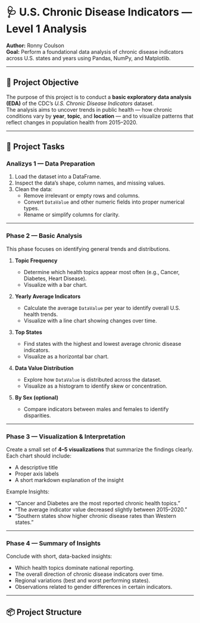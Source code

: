 # 🩺 U.S. Chronic Disease Indicators — Level 1 Analysis
**Author:** Ronny Coulson  
**Goal:** Perform a foundational data analysis of chronic disease indicators across U.S. states and years using Pandas, NumPy, and Matplotlib.

---

## 🎯 Project Objective
The purpose of this project is to conduct a **basic exploratory data analysis (EDA)** of the CDC’s *U.S. Chronic Disease Indicators* dataset.  
The analysis aims to uncover trends in public health — how chronic conditions vary by **year**, **topic**, and **location** — and to visualize patterns that reflect changes in population health from 2015–2020.

---

## 🧱 Project Tasks

### **Analizys 1 — Data Preparation**
1. Load the dataset into a DataFrame.  
2. Inspect the data’s shape, column names, and missing values.  
3. Clean the data:
   - Remove irrelevant or empty rows and columns.  
   - Convert `DataValue` and other numeric fields into proper numerical types.  
   - Rename or simplify columns for clarity.  

---

### **Phase 2 — Basic Analysis**
This phase focuses on identifying general trends and distributions.

1. **Topic Frequency**  
   - Determine which health topics appear most often (e.g., Cancer, Diabetes, Heart Disease).  
   - Visualize with a bar chart.  

2. **Yearly Average Indicators**  
   - Calculate the average `DataValue` per year to identify overall U.S. health trends.  
   - Visualize with a line chart showing changes over time.  

3. **Top States**  
   - Find states with the highest and lowest average chronic disease indicators.  
   - Visualize as a horizontal bar chart.  

4. **Data Value Distribution**  
   - Explore how `DataValue` is distributed across the dataset.  
   - Visualize as a histogram to identify skew or concentration.  

5. **By Sex (optional)**  
   - Compare indicators between males and females to identify disparities.  

---

### **Phase 3 — Visualization & Interpretation**
Create a small set of **4–5 visualizations** that summarize the findings clearly.  
Each chart should include:
- A descriptive title  
- Proper axis labels  
- A short markdown explanation of the insight  

Example Insights:
- “Cancer and Diabetes are the most reported chronic health topics.”  
- “The average indicator value decreased slightly between 2015–2020.”  
- “Southern states show higher chronic disease rates than Western states.”  

---

### **Phase 4 — Summary of Insights**
Conclude with short, data-backed insights:
- Which health topics dominate national reporting.  
- The overall direction of chronic disease indicators over time.  
- Regional variations (best and worst performing states).  
- Observations related to gender differences in certain indicators.  

---

## 📦 Project Structure

